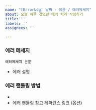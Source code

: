 ```yaml
---
name: "[ErrorLog] 날짜 - 이름 / 에러메세지"
about: 오늘 하루 겪었던 에러 처리 작성하기
title: ''
labels: ''
assignees: ''

---
```


### 에러 메세지
`에러메세지 본문`
- 에러 설명

### 에러 핸들링 방법
-
- 에러 핸들링 참고 레퍼런스 링크 (옵션)
